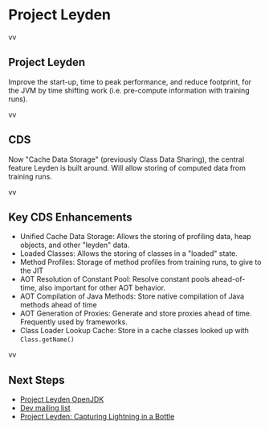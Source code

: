 # Project Leyden

vv
## Project Leyden

Improve the start-up, time to peak performance, and reduce footprint, for the JVM by time shifting work (i.e. pre-compute information with training runs). 

vv

## CDS

Now "Cache Data Storage" (previously Class Data Sharing), the central feature Leyden is built around. Will allow storing of computed data from training runs. 

vv

## Key CDS Enhancements

* Unified Cache Data Storage: Allows the storing of profiling data, heap objects, and other "leyden" data.
* Loaded Classes: Allows the storing of classes in a "loaded" state.
* Method Profiles: Storage of method profiles from training runs, to give to the JIT
* AOT Resolution of Constant Pool: Resolve constant pools ahead-of-time, also important for other AOT behavior.
* AOT Compilation of Java Methods: Store native compilation of Java methods ahead of time 
* AOT Generation of Proxies: Generate and store proxies ahead of time. Frequently used by frameworks. 
* Class Loader Lookup Cache: Store in a cache classes looked up with `Class.getName()`

vv

## Next Steps

* [Project Leyden OpenJDK](https://openjdk.org/projects/leyden/)
* [Dev mailing list](https://mail.openjdk.org/mailman/listinfo/loom-dev)
* [Project Leyden: Capturing Lightning in a Bottle](https://www.youtube.com/watch?v=NlJK5BKXtHI)
